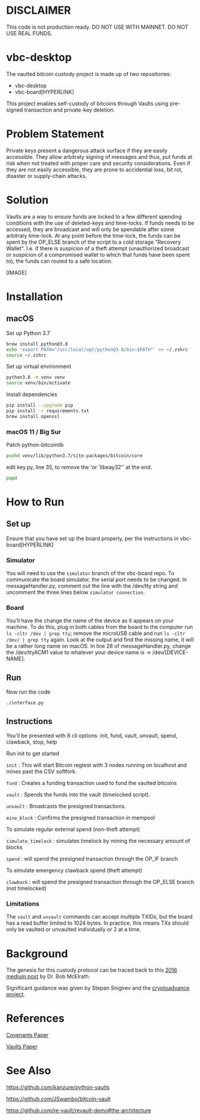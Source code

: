 # DISCLAIMER

This code is not production ready. DO NOT USE WITH MAINNET. DO NOT USE REAL FUNDS.

# vbc-desktop

The vaulted bitcoin custody project is made up of two repositories:

- vbc-desktop
- vbc-board[HYPERLINK]

This project enables self-custody of bitcoins through Vaults using pre-signed transaction and private-key deletion.

# Problem Statement

Private keys present a dangerous attack surface if they are easily accessible. They allow arbitraty signing of messages and thus, put funds at risk when not treated with proper care and security considerations. Even if they are not easily accessible, they are prone to accidential loss, bit rot, disaster or supply-chain attacks.

# Solution

Vaults are a way to ensure funds are locked to a few different spending conditions with the use of deleted-keys and time-locks. If funds needs to be accessed, they are broadcast and will only be spendable after some arbitraty time-lock. At any point before the time-lock, the funds can be spent by the OP_ELSE branch of the script to a cold storage "Recovery Wallet". I.e. if there is suspicion of a theft attempt (unauthorized broadcast or suspicion of a compromised wallet to which that funds have been spent to), the funds can routed to a safe location.

[IMAGE]

# Installation

## macOS

Set up Python 3.7

```bash
brew install python@3.8
echo 'export PATH="/usr/local/opt/python@3.8/bin:$PATH"' >> ~/.zshrc
source ~/.zshrc
```

Set up virtual environment

```bash
python3.8 -m venv venv
source venv/bin/activate
```

Install dependencies

```bash
pip install --upgrade pip
pip install -r requirements.txt
brew install openssl
```

### macOS 11 / Big Sur

Patch python-bitcoinlib

```bash
pushd venv/lib/python3.7/site-packages/bitcoin/core
```

edit key.py, line 35, to remove the 'or 'libeay32'' at the end.

```bash
popd
```

# How to Run

## Set up

Ensure that you have set up the board properly, per the instructions in vbc-board[HYPERLINK]

### Simulator

You will need to use the `simulator` branch of the vbc-board repo. To communicate the board simulator, the serial port needs to be changed. In messageHandler.py, comment out the line with the /dev/tty string and uncomment the three lines below `simulator connection`.

### Board

You'll have the change the name of the device as it appears on your machine.
To do this, plug in both cables from the board to the computer run `ls -cltr /dev | grep tty`; remove the microUSB cable and run `ls -cltr /dev/ | grep tty` again.
Look at the output and find the missing name, it will be a rather long name on macOS.
In line 28 of messageHandler.py, change the /dev/ttyACM1 value to whatever your device name is -> /dev/[DEVICE-NAME].
  
## Run

Now run the code

`./interface.py`

## Instructions

You'll be presented with 8 cli options: init, fund, vault, unvault, spend, clawback, stop, help

Run init to get started

`init` : This will start Bitcoin regtest with 3 nodes running on localhost and mines past the CSV softfork.

`fund` : Creates a funding transaction used to fund the vaulted bitcoins

`vault` : Spends the funds into the vault (timelocked script).

`unvault` : Broadcasts the presigned transactions.

`mine_block` : Confirms the presigned transaction in mempool

To simulate regular external spend (non-theft attempt)

`simulate_timelock` : simulates timelock by mining the necessary amount of blocks

`spend` : will spend the presigned transaction through the OP_IF branch

To simulate emergency clawback spend (theft attempt)

`clawback` : will spend the presigned transaction through the OP_ELSE branch (not timelocked)

### Limitations

The `vault` and `unvault` commands can accept multiple TXIDs, but the board has a read buffer limited to 1024 bytes. In practice, this means TXs should only be vaulted or unvaulted individually or 2 at a time.

# Background

The genesis for this custody protocol can be traced back to this [2016 medium post]((https://medium.com/@BobMcElrath/re-imagining-cold-storage-with-timelocks-1f293bfe421f])) by Dr. Bob McElrath.

Significant guidance was given by Stepan Snigirev and the [cryptoadvance project](https://github.com/cryptoadvance).

# References

[Covenants Paper](https://arxiv.org/abs/2006.16714)

[Vaults Paper](https://arxiv.org/abs/2005.11776)

# See Also

<https://github.com/kanzure/python-vaults>

<https://github.com/JSwambo/bitcoin-vault>

<https://github.com/re-vault/revault-demo#the-architecture>

